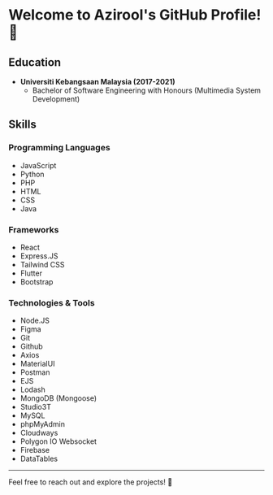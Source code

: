 # Welcome to Azirool's GitHub Profile! 🚀

## Education
- **Universiti Kebangsaan Malaysia (2017-2021)**
  - Bachelor of Software Engineering with Honours (Multimedia System Development)

## Skills
### Programming Languages
- JavaScript
- Python
- PHP
- HTML
- CSS
- Java

### Frameworks
- React
- Express.JS
- Tailwind CSS
- Flutter
- Bootstrap

### Technologies & Tools
- Node.JS
- Figma
- Git
- Github
- Axios
- MaterialUI
- Postman
- EJS
- Lodash
- MongoDB (Mongoose)
- Studio3T
- MySQL
- phpMyAdmin
- Cloudways
- Polygon IO Websocket
- Firebase
- DataTables

---

Feel free to reach out and explore the projects! 🌟
